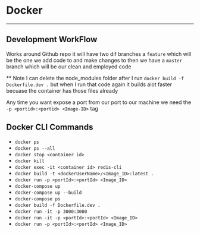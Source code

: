 # Docker

---

## Development WorkFlow

Works around Github repo it will have two dif branches a `feature` which will be the one we add code to and make changes to
then we have a `master` branch which will be our clean and employed code

\*\* Note
I can delete the node_modules folder after I run `docker build -f Dockerfile.dev .` but when I run that code again it builds alot faster becuase the container has those files already

Any time you want expose a port from our port to our machine we need the `-p <portid>:<portid> <Image-ID>` tag

## Docker CLI Commands

- `docker ps`
- `docker ps --all`
- `docker stop <container id>`
- `docker kill`
- `docker exec -it <container id> redis-cli`
- `docker build -t <dockerUserName>/<Image_ID>:latest .`
- `docker run -p <portId>:<portId> <Image_ID>`
- `docker-compose up`
- `docker-compose up --build`
- `docker-compose ps `
- `docker build -f Dockerfile.dev .`
- `docker run -it -p 3000:3000 `
- `docker run -it -p <portId>:<portId> <Image_ID>`
- `docker run -p <portId>:<portId> <Image_ID>`

